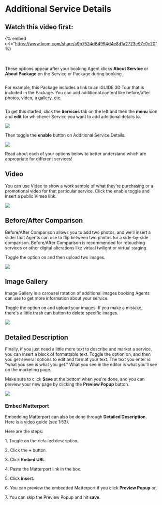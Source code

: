 # Additional Service Details

## **Watch this video first:**

{% embed url="https://www.loom.com/share/a9b7524d84994d4e8d1a2723e97e0c20" %}

\
\
These options appear after your booking Agent clicks **About Service** or **About Package** on the Service or Package during booking.

<figure><img src="../.gitbook/assets/image (116).png" alt=""><figcaption></figcaption></figure>

For example, this Package includes a link to an iGUIDE 3D Tour that is included in the Package. You can add additional content like before/after photos, video, a gallery, etc.

<figure><img src="../.gitbook/assets/image (136).png" alt=""><figcaption></figcaption></figure>

To get this started, click the **Services** tab on the left and then the **menu** icon and **edit** for whichever Service you want to add additional details to.

![](<../.gitbook/assets/3 How to Turn on 1.png>)

Then toggle the **enable** button on Additional Service Details.

![](<../.gitbook/assets/3 How to Turn on 2.png>)

Read about each of your options below to better understand which are appropriate for different services!

## Video

You can use Video to show a work sample of what they're purchasing or a promotional video for that particular service. Click the enable toggle and insert a public Vimeo link.

![](<../.gitbook/assets/4 Video Embed.png>)

## Before/After Comparison

Before/After Comparison allows you to add two photos, and we'll insert a slider that Agents can use to flip between two photos for a side-by-side comparison. Before/After Comparison is recommended for retouching services or other digital alterations like virtual twilight or virtual staging.

Toggle the option on and then upload two images.

![](<../.gitbook/assets/5 Before and After.png>)

## Image Gallery

Image Gallery is a carousel rotation of additional images booking Agents can use to get more information about your service.

Toggle the option on and upload your images. If you make a mistake, there's a little trash can button to delete specific images.

![](<../.gitbook/assets/6 Image Gallery.png>)

## Detailed Description

Finally, if you just need a little more text to describe and market a service, you can insert a block of formattable text. Toggle the option on, and then you get several options to edit and format your text. The text you enter is "what you see is what you get." What you see in the editor is what you'll see on the marketing page.

Make sure to click **Save** at the bottom when you're done, and you can preview your new page by clicking the **Preview Popup** button.

![](<../.gitbook/assets/7 Detailed Description.png>)

### Embed Matterport

Embedding Matterport can also be done through **Detailed Description**. Here is a [video](https://www.loom.com/share/a9b7524d84994d4e8d1a2723e97e0c20?sid=5ed1fd65-e5ed-424d-b6d7-6900452bd53c) guide (see 1:53).

Here are the steps:

1\. Toggle on the detailed description.

2\. Click the **+** button.

3\. Click **Embed URL**.

4\. Paste the Matterport link in the box.

5\. Click **insert.**

6\. You can preview the embedded Matterport if you click **Preview Popup** or,

7\. You can skip the Preview Popup and hit **save**.

<figure><img src="../.gitbook/assets/Matterport2 (1).png" alt=""><figcaption></figcaption></figure>
